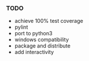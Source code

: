 ### TODO ###

 * achieve 100% test coverage
 * pylint
 * port to python3
 * windows compatibility
 * package and distribute
 * add interactivity